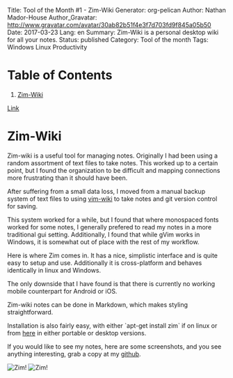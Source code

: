 Title: Tool of the Month #1 - Zim-Wiki
Generator: org-pelican
Author: Nathan Mador-House
Author_Gravatar: http://www.gravatar.com/avatar/30ab82b51f4e3f7d703fd9f845a05b50
Date: 2017-03-23
Lang: en
Summary: Zim-Wiki is a personal desktop wiki for all your notes.
Status: published
Category: Tool of the month
Tags: Windows Linux Productivity


# Table of Contents

1.  [Zim-Wiki](#orgebbaf74)

[Link](https://www.zim-wiki.org)


<a id="orgebbaf74"></a>

# Zim-Wiki

Zim-wiki is a useful tool for managing notes. Originally I had been using a random assortment of text files to take notes. This worked up to a certain point, but I found the organization to be difficult and mapping connections more frustrating than it should have been.

After suffering from a small data loss, I moved from a manual backup system of text files to using [vim-wiki](https://github.com/vimwiki/vimwiki) to take notes and git version control for saving.

This system worked for a while, but I found that where monospaced fonts worked for some notes, I generally prefered to read my notes in a more traditional gui setting. Additionally, I found that while gVim works in Windows, it is somewhat out of place with the rest of my workflow.

Here is where Zim comes in. It has a nice, simplistic interface and is quite easy to setup and use. Additionally it is cross-platform and behaves identically in linux and Windows.

The only downside that I have found is that there is currently no working mobile counterpart for Android or iOS.

Zim-wiki notes can be done in Markdown, which makes styling straightforward.

Installation is also fairly easy, with either \`apt-get install zim\` if on linux or from [here](http://www.glump.net/software/zim-windows) in either portable or desktop versions.

If you would like to see my notes, here are some screenshots, and you see anything interesting, grab a copy at my [github](https://github.com/NathanMH/notes).

![Zim!]({filename}../content/assets/zim-sc1.jpg) ![Zim!]({filename}../content/assets/zim-sc2.jpg)

